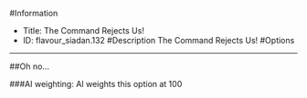 #Information
 - Title: The Command Rejects Us!
 - ID: flavour_siadan.132
#Description
The Command Rejects Us!
#Options

___
##Oh no...

###AI weighting:
AI weights this option at 100

